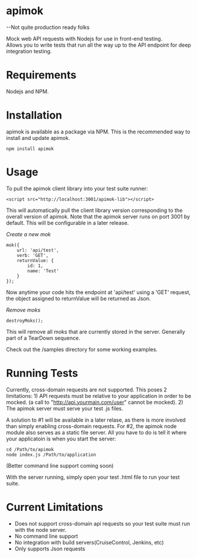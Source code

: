 apimok
======

--Not quite production ready folks

Mock web API requests with Nodejs for use in front-end testing.  
Allows you to write tests that run all the way up to the API endpoint for deep integration testing.

Requirements
============

Nodejs and NPM.

Installation
============

apimok is available as a package via NPM.  This is the recommended way to install and update apimok.

    npm install apimok
    
Usage
=====

To pull the apimok client library into your test suite runner:

    <script src="http://localhost:3001/apimok-lib"></script>

This will automatically pull the client library version corresponding to the overall version of apimok. Note that the apimok server runs on port 3001 by default.  This will be configurable in a later release.

*Create a new mok*

    mok({
        url: 'api/test',
        verb: 'GET',
        returnValue: {
            id: 1,
            name: 'Test'
        }
    });

Now anytime your code hits the endpoint at 'api/test' using a 'GET' request, the object assigned to returnValue will be returned as Json.

*Remove moks*

    destroyMoks();
    
This will remove all moks that are currently stored in the server.  Generally part of a TearDown sequence.

Check out the /samples directory for some working examples.

Running Tests
=============

Currently, cross-domain requests are not supported.  This poses 2 limitations: 1) API requests must be relative to your application in order to be mocked.  (a call to "http://api.yourmain.com/user" cannot be mocked).  2) The apimok server must serve your test .js files.

A solution to #1 will be available in a later relase, as there is more involved than simply enabling cross-domain requests.  For #2, the apimok node module also serves as a static file server.  All you have to do is tell it where your applicatoin is when you start the server:

    cd /Path/to/apimok
    node index.js /Path/to/application
    
(Better command line support coming soon)

With the server running, simply open your test .html file to run your test suite.

Current Limitations
===================

- Does not support cross-domain api requests so your test suite must run with the node server. 
- No command line support
- No integration with build servers(CruiseControl, Jenkins, etc)
- Only supports Json requests
